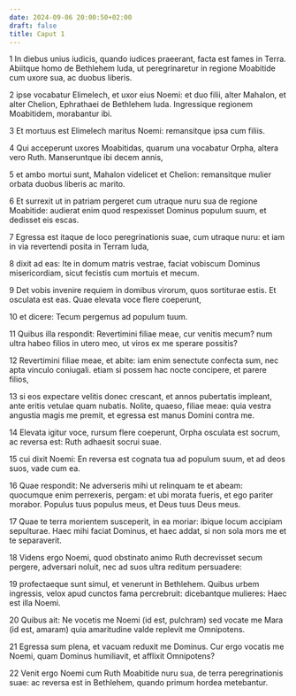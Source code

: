 ```yaml
---
date: 2024-09-06 20:00:50+02:00
draft: false
title: Caput 1
---
```





1 In diebus unius iudicis, quando iudices praeerant, facta est fames in Terra. Abiitque homo de Bethlehem Iuda, ut peregrinaretur in regione Moabitide cum uxore sua, ac duobus liberis.

2 ipse vocabatur Elimelech, et uxor eius Noemi: et duo filii, alter Mahalon, et alter Chelion, Ephrathaei de Bethlehem Iuda. Ingressique regionem Moabitidem, morabantur ibi.

3 Et mortuus est Elimelech maritus Noemi: remansitque ipsa cum filiis.

4 Qui acceperunt uxores Moabitidas, quarum una vocabatur Orpha, altera vero Ruth. Manseruntque ibi decem annis,

5 et ambo mortui sunt, Mahalon videlicet et Chelion: remansitque mulier orbata duobus liberis ac marito.

6 Et surrexit ut in patriam pergeret cum utraque nuru sua de regione Moabitide: audierat enim quod respexisset Dominus populum suum, et dedisset eis escas.

7 Egressa est itaque de loco peregrinationis suae, cum utraque nuru: et iam in via revertendi posita in Terram Iuda,

8 dixit ad eas: Ite in domum matris vestrae, faciat vobiscum Dominus misericordiam, sicut fecistis cum mortuis et mecum.

9 Det vobis invenire requiem in domibus virorum, quos sortiturae estis. Et osculata est eas. Quae elevata voce flere coeperunt,

10 et dicere: Tecum pergemus ad populum tuum.

11 Quibus illa respondit: Revertimini filiae meae, cur venitis mecum? num ultra habeo filios in utero meo, ut viros ex me sperare possitis?

12 Revertimini filiae meae, et abite: iam enim senectute confecta sum, nec apta vinculo coniugali. etiam si possem hac nocte concipere, et parere filios,

13 si eos expectare velitis donec crescant, et annos pubertatis impleant, ante eritis vetulae quam nubatis. Nolite, quaeso, filiae meae: quia vestra angustia magis me premit, et egressa est manus Domini contra me.

14 Elevata igitur voce, rursum flere coeperunt, Orpha osculata est socrum, ac reversa est: Ruth adhaesit socrui suae.

15 cui dixit Noemi: En reversa est cognata tua ad populum suum, et ad deos suos, vade cum ea.

16 Quae respondit: Ne adverseris mihi ut relinquam te et abeam: quocumque enim perrexeris, pergam: et ubi morata fueris, et ego pariter morabor. Populus tuus populus meus, et Deus tuus Deus meus.

17 Quae te terra morientem susceperit, in ea moriar: ibique locum accipiam sepulturae. Haec mihi faciat Dominus, et haec addat, si non sola mors me et te separaverit.

18 Videns ergo Noemi, quod obstinato animo Ruth decrevisset secum pergere, adversari noluit, nec ad suos ultra reditum persuadere:

19 profectaeque sunt simul, et venerunt in Bethlehem. Quibus urbem ingressis, velox apud cunctos fama percrebruit: dicebantque mulieres: Haec est illa Noemi.

20 Quibus ait: Ne vocetis me Noemi (id est, pulchram) sed vocate me Mara (id est, amaram) quia amaritudine valde replevit me Omnipotens.

21 Egressa sum plena, et vacuam reduxit me Dominus. Cur ergo vocatis me Noemi, quam Dominus humiliavit, et afflixit Omnipotens?

22 Venit ergo Noemi cum Ruth Moabitide nuru sua, de terra peregrinationis suae: ac reversa est in Bethlehem, quando primum hordea metebantur.

